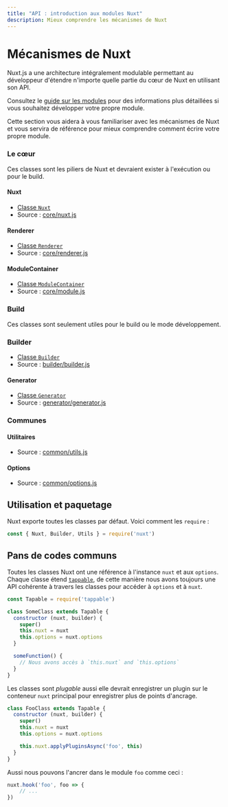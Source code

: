 ```yaml
---
title: "API : introduction aux modules Nuxt"
description: Mieux comprendre les mécanismes de Nuxt
---
```


# Mécanismes de Nuxt

Nuxt.js a une architecture intégralement modulable permettant au développeur d'étendre n'importe quelle partie du cœur de Nuxt en utilisant son API.

Consultez le [guide sur les modules](/guide/modules) pour des informations plus détaillées si vous souhaitez développer votre propre module.

Cette section vous aidera à vous familiariser avec les mécanismes de Nuxt et vous servira de référence pour mieux comprendre comment écrire votre propre module.

### Le cœur

Ces classes sont les piliers de Nuxt et devraient exister à l'exécution ou pour le build.

#### Nuxt

- [Classe `Nuxt`](/api/internals-nuxt)
- Source : [core/nuxt.js](https://github.com/nuxt/nuxt.js/blob/dev/lib/core/nuxt.js)

#### Renderer

- [Classe `Renderer`](/api/internals-renderer)
- Source : [core/renderer.js](https://github.com/nuxt/nuxt.js/blob/dev/lib/core/renderer.js)

#### ModuleContainer

- [Classe `ModuleContainer`](/api/internals-module-container)
- Source : [core/module.js](https://github.com/nuxt/nuxt.js/blob/dev/lib/core/module.js)

### Build

Ces classes sont seulement utiles pour le build ou le mode développement.

### Builder

- [Classe `Builder`](/api/internals-builder)
- Source : [builder/builder.js](https://github.com/nuxt/nuxt.js/blob/dev/lib/builder/builder.js)

#### Generator

- [Classe `Generator`](/api/internals-generator)
- Source : [generator/generator.js](https://github.com/nuxt/nuxt.js/blob/dev/lib/builder/generator.js)

### Communes

#### Utilitaires

- Source : [common/utils.js](https://github.com/nuxt/nuxt.js/blob/dev/lib/common/utils.js)

#### Options

- Source : [common/options.js](https://github.com/nuxt/nuxt.js/blob/dev/lib/common/options.js)

## Utilisation et paquetage

Nuxt exporte toutes les classes par défaut. Voici comment les `require` :

```js
const { Nuxt, Builder, Utils } = require('nuxt')
```

## Pans de codes communs

Toutes les classes Nuxt ont une référence à l'instance `nuxt` et aux `options`. Chaque classe étend [`tappable`](https://github.com/nuxt/tappable), de cette manière nous avons toujours une API cohérente à travers les classes pour accéder à `options` et à `nuxt`.

```js
const Tapable = require('tappable')

class SomeClass extends Tapable {
  constructor (nuxt, builder) {
    super()
    this.nuxt = nuxt
    this.options = nuxt.options
  }

  someFunction() {
    // Nous avons accès à `this.nuxt` and `this.options`
  }
}
```

Les classes sont *plugable* aussi elle devrait enregistrer un plugin sur le conteneur `nuxt` principal pour enregistrer plus de points d'ancrage.

```js
class FooClass extends Tapable {
  constructor (nuxt, builder) {
    super()
    this.nuxt = nuxt
    this.options = nuxt.options

    this.nuxt.applyPluginsAsync('foo', this)
  }
}
```

Aussi nous pouvons l'ancrer dans le module `foo` comme ceci :

```js
nuxt.hook('foo', foo => {
    // ...
})
```
